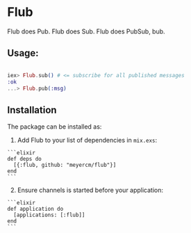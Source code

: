 # Flub

Flub does Pub. Flub does Sub. Flub does PubSub, bub.

## Usage:

```elixir

iex> Flub.sub() # <= subscribe for all published messages
:ok
...> Flub.pub(:msg)

```

## Installation

The package can be installed as:

  1. Add Flub to your list of dependencies in `mix.exs`:

    ```elixir
    def deps do
      [{:flub, github: "meyercm/flub"}]
    end
    ```

  2. Ensure channels is started before your application:

    ```elixir
    def application do
      [applications: [:flub]]
    end
    ```
